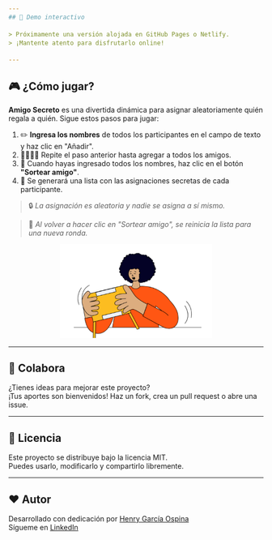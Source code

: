 ```yaml
---
## 👀 Demo interactivo

> Próximamente una versión alojada en GitHub Pages o Netlify.  
> ¡Mantente atento para disfrutarlo online!

---
```


## 🎮 ¿Cómo jugar?

**Amigo Secreto** es una divertida dinámica para asignar aleatoriamente quién regala a quién. Sigue estos pasos para jugar:

1. ✏️ **Ingresa los nombres** de todos los participantes en el campo de texto y haz clic en "Añadir".
2. 🧍‍♀️🧍‍♂️ Repite el paso anterior hasta agregar a todos los amigos.
3. 🔁 Cuando hayas ingresado todos los nombres, haz clic en el botón **"Sortear amigo"**.
4. 🎁 Se generará una lista con las asignaciones secretas de cada participante.

> 🔒 *La asignación es aleatoria y nadie se asigna a sí mismo.*

> 📌 *Al volver a hacer clic en "Sortear amigo", se reinicia la lista para una nueva ronda.*

<p align="center">
  <img src="./assets/amigo-secreto.png" alt="Imagen de amigo secreto" width="300"/>
</p>

---

## 🤝 Colabora

¿Tienes ideas para mejorar este proyecto?  
¡Tus aportes son bienvenidos! Haz un fork, crea un pull request o abre una issue.

---

## 📜 Licencia

Este proyecto se distribuye bajo la licencia MIT.  
Puedes usarlo, modificarlo y compartirlo libremente.

---

## ❤️ Autor

Desarrollado con dedicación por [Henry García Ospina](https://github.com/hgarciaospina)  
Sígueme en [LinkedIn](https://www.linkedin.com/in/henry-garc%C3%ADa-ospina)
